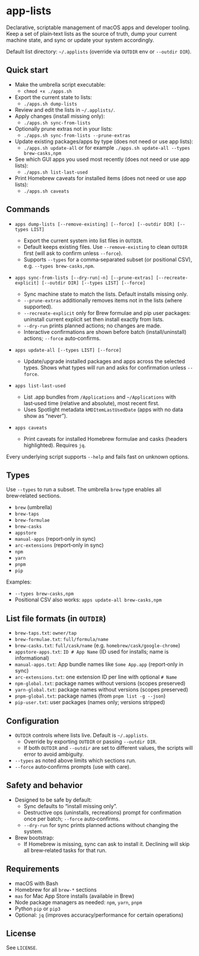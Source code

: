# app-lists

Declarative, scriptable management of macOS apps and developer tooling. Keep a set of plain‑text lists as the source of truth, dump your current machine state, and sync or update your system accordingly.

Default list directory: `~/.applists` (override via `OUTDIR` env or `--outdir DIR`).

## Quick start

- Make the umbrella script executable:
  - `chmod +x ./apps.sh`
- Export the current state to lists:
  - `./apps.sh dump-lists`
- Review and edit the lists in `~/.applists/`.
- Apply changes (install missing only):
  - `./apps.sh sync-from-lists`
- Optionally prune extras not in your lists:
  - `./apps.sh sync-from-lists --prune-extras`
- Update existing packages/apps by type (does not need or use app lists):
  - `./apps.sh update-all` or for example `./apps.sh update-all --types brew-casks,npm`
- See which GUI apps you used most recently (does not need or use app lists):
  - `./apps.sh list-last-used`
- Print Homebrew caveats for installed items (does not need or use app lists):
  - `./apps.sh caveats`

## Commands

- `apps dump-lists [--remove-existing] [--force] [--outdir DIR] [--types LIST]`
  - Export the current system into list files in `OUTDIR`.
  - Default keeps existing files. Use `--remove-existing` to clean `OUTDIR` first (will ask to confirm unless `--force`).
  - Supports `--types` for a comma‑separated subset (or positional CSV), e.g. `--types brew-casks,npm`.

- `apps sync-from-lists [--dry-run|-n] [--prune-extras] [--recreate-explicit] [--outdir DIR] [--types LIST] [--force]`
  - Sync machine state to match the lists. Default installs missing only.
  - `--prune-extras` additionally removes items not in the lists (where supported).
  - `--recreate-explicit` only for Brew formulae and pip user packages: uninstall current explicit set then install exactly from lists.
  - `--dry-run` prints planned actions; no changes are made.
  - Interactive confirmations are shown before batch (install/uninstall) actions; `--force` auto‑confirms.

- `apps update-all [--types LIST] [--force]`
  - Update/upgrade installed packages and apps across the selected types. Shows what types will run and asks for confirmation unless `--force`.

- `apps list-last-used`
  - List .app bundles from `/Applications` and `~/Applications` with last‑used time (relative and absolute), most recent first.
  - Uses Spotlight metadata `kMDItemLastUsedDate` (apps with no data show as “never”).

- `apps caveats`
  - Print caveats for installed Homebrew formulae and casks (headers highlighted). Requires `jq`.

Every underlying script supports `--help` and fails fast on unknown options.

## Types

Use `--types` to run a subset. The umbrella `brew` type enables all brew‑related sections.

- `brew` (umbrella)
- `brew-taps`
- `brew-formulae`
- `brew-casks`
- `appstore`
- `manual-apps` (report‑only in sync)
- `arc-extensions` (report‑only in sync)
- `npm`
- `yarn`
- `pnpm`
- `pip`

Examples:

- `--types brew-casks,npm`
- Positional CSV also works: `apps update-all brew-casks,npm`

## List file formats (in `OUTDIR`)

- `brew-taps.txt`: `owner/tap`
- `brew-formulae.txt`: `full/formula/name`
- `brew-casks.txt`: `full/cask/name` (e.g. `homebrew/cask/google-chrome`)
- `appstore-apps.txt`: `ID # App Name` (ID used for installs; name is informational)
- `manual-apps.txt`: App bundle names like `Some App.app` (report‑only in sync)
- `arc-extensions.txt`: one extension ID per line with optional `# Name`
- `npm-global.txt`: package names without versions (scopes preserved)
- `yarn-global.txt`: package names without versions (scopes preserved)
- `pnpm-global.txt`: package names (from `pnpm list -g --json`)
- `pip-user.txt`: user packages (names only; versions stripped)

## Configuration

- `OUTDIR` controls where lists live. Default is `~/.applists`.
  - Override by exporting `OUTDIR` or passing `--outdir DIR`.
  - If both `OUTDIR` and `--outdir` are set to different values, the scripts will error to avoid ambiguity.
- `--types` as noted above limits which sections run.
- `--force` auto‑confirms prompts (use with care).

## Safety and behavior

- Designed to be safe by default:
  - Sync defaults to “install missing only”.
  - Destructive ops (uninstalls, recreations) prompt for confirmation once per batch; `--force` auto‑confirms.
  - `--dry-run` for sync prints planned actions without changing the system.
- Brew bootstrap:
  - If Homebrew is missing, sync can ask to install it. Declining will skip all brew‑related tasks for that run.

## Requirements

- macOS with Bash
- Homebrew for all `brew-*` sections
- `mas` for Mac App Store installs (available in Brew)
- Node package managers as needed: `npm`, `yarn`, `pnpm`
- Python `pip` or `pip3`
- Optional: `jq` (improves accuracy/performance for certain operations)

## License

See `LICENSE`.
